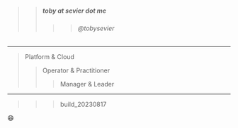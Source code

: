 

> 
>> ##### toby at sevier dot me
>>>> ###### @tobysevier

---

> Platform & Cloud
>> Operator & Practitioner
>>> Manager & Leader

---


>>> build_20230817

:smile:


